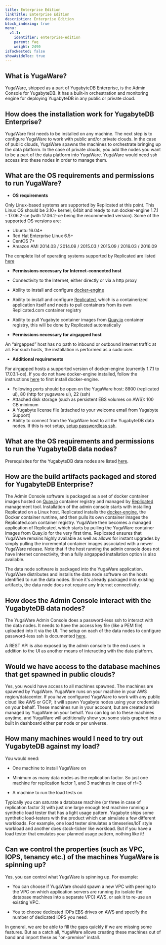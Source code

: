 ```yaml
---
title: Enterprise Edition
linkTitle: Enterprise Edition
description: Enterprise Edition
block_indexing: true
menu:
  v1.1:
    identifier: enterprise-edition
    parent: faq
    weight: 2490
isTocNested: false
showAsideToc: true
---
```


## What is YugaWare?

YugaWare, shipped as a part of YugabyteDB Enterprise, is the Admin Console for YugabyteDB. It has a built-in orchestration and monitoring engine for deploying YugabyteDB in any public or private cloud.

## How does the installation work for YugabyteDB Enterprise?

YugaWare first needs to be installed on any machine. The next step is to configure YugaWare to work with public and/or private clouds. In the case of public clouds, YugaWare spawns the machines to orchestrate bringing up the data platform. In the case of private clouds, you add the nodes you want to be a part of the data platform into YugaWare. YugaWare would need ssh access into these nodes in order to manage them.

## What are the OS requirements and permissions to run YugaWare?

- **OS requirements**

Only Linux-based systems are supported by Replicated at this point. This Linux OS should be 3.10+ kernel, 64bit and ready to run docker-engine 1.7.1 - 17.06.2-ce (with 17.06.2-ce being the recommended version). Some of the supported OS versions are:

- Ubuntu 16.04+
- Red Hat Enterprise Linux 6.5+
- CentOS 7+
- Amazon AMI 2014.03 / 2014.09 / 2015.03 / 2015.09 / 2016.03 / 2016.09

The complete list of operating systems supported by Replicated are listed [here](https://www.replicated.com/docs/distributing-an-application/supported-operating-systems/)

- **Permissions necessary for Internet-connected host**

- Connectivity to the Internet, either directly or via a http proxy
- Ability to install and configure [docker-engine](https://docs.docker.com/engine/)
- Ability to install and configure [Replicated](https://www.replicated.com/), which is a containerized application itself and needs to pull containers from its own Replicated.com container registry
- Ability to pull Yugabyte container images from [Quay.io](https://quay.io/) container registry, this will be done by Replicated automatically

- **Permissions necessary for airgapped host**

An “airgapped” host has no path to inbound or outbound Internet traffic at all. For such hosts, the installation is performed as a sudo user.

- **Additional requirements**

For airgapped hosts a supported version of docker-engine (currently 1.7.1 to 17.03.1-ce). If you do not have docker-engine installed, follow the instructions [here](https://www.replicated.com/docs/kb/supporting-your-customers/installing-docker-in-airgapped/) to first install docker-engine.

- Following ports should be open on the YugaWare host: 8800 (replicated ui), 80 (http for yugaware ui), 22 (ssh)
- Attached disk storage (such as persistent EBS volumes on AWS): 100 GB minimum
- A Yugabyte license file (attached to your welcome email from Yugabyte Support)
- Ability to connect from the YugaWare host to all the YugabyteDB data nodes. If this is not setup, [setup passwordless ssh](#step-5-troubleshoot-yugaware).


## What are the OS requirements and permissions to run the YugabyteDB data nodes?

Prerequisites for the YugabyteDB data nodes are listed [here](../../../deploy/multi-node-cluster/#prerequisites).

## How are the build artifacts packaged and stored for YugabyteDB Enterprise?

The Admin Console software is packaged as a set of docker container images hosted on [Quay.io](https://quay.io/) container registry and managed by [Replicated](https://www.replicated.com/) management tool. Installation of the admin console starts with installing Replicated on a Linux host. Replicated installs the [docker-engine](https://docs.docker.com/engine/), the Docker container runtime, and then pulls its own container images the Replicated.com container registry. YugaWare then becomes a managed application of Replicated, which starts by pulling the YugaWare container images from Quay.io for the very first time. Replicated ensures that YugaWare remains highly available as well as allows for instant upgrades by simply pulling the incremental container images associated with a newer YugaWare release. Note that if the host running the admin console does not have Internet connectivity, then a fully airgapped installation option is also available.

The data node software is packaged into the YugaWare application. YugaWare distributes and installs the data node software on the hosts identified to run the data nodes. Since it's already packaged into existing artifacts, the data node does not require any Internet connectivity.

## How does the Admin Console interact with the YugabyteDB data nodes?

The YugaWare Admin Console does a password-less ssh to interact with the data nodes. It needs to have the access key file (like a PEM file) uploaded into it via the UI. The setup on each of the data nodes to configure password-less ssh is documented [here](../../deploy/#private-cloud-or-on-premises-data-centers).

A REST API is also exposed by the admin console to the end users in addition to the UI as another means of interacting with the data platform.

## Would we have access to the database machines that get spawned in public clouds?

Yes, you would have access to all machines spawned. The machines are spawned by YugaWare. YugaWare runs on your machine in your AWS region/datacenter. If you have configured YugaWare to work with any public cloud like AWS or GCP,  it will spawn Yugabyte nodes using your credentials on your behalf. These machines run in your account, but are created and managed by YugaWare on your behalf. You can log on to these machines anytime, and YugaWare will additionally show you some stats graphed into a built in dashboard either per node or per universe.

## How many machines would I need to try out YugabyteDB against my load?

You would need:  

- One machine to install YugaWare on  

- Minimum as many data nodes as the replication factor. So just one machine for replication factor 1, and 3 machines in case of rf=3  
- A machine to run the load tests on  

Typically you can saturate a database machine (or three in case of replication factor 3) with just one large enough test machine running a synthetic load tester that has a light usage pattern. Yugabyte ships some synthetic load-testers with the product which can simulate a few different workloads. For example, one load tester simulates a timeseries/IoT style workload and another does stock-ticker like workload. But if you have a load tester that emulates your planned usage pattern, nothing like it!

## Can we control the properties (such as VPC, IOPS, tenancy etc.) of the machines YugaWare is spinning up? 

Yes, you can control what YugaWare is spinning up. For example: 

- You can choose if YugaWare should spawn a new VPC with peering to the VPC on which application servers are running (to isolate the database machines into a separate VPC) AWS, or ask it to re-use an existing VPC.  

- You to choose dedicated IOPs EBS drives on AWS and specify the number of dedicated IOPS you need.  

In general, we are be able to fill the gaps quickly if we are missing some features. But as a catch all, YugaWare allows creating these machines out of band and import these as "on-premise" install.  
